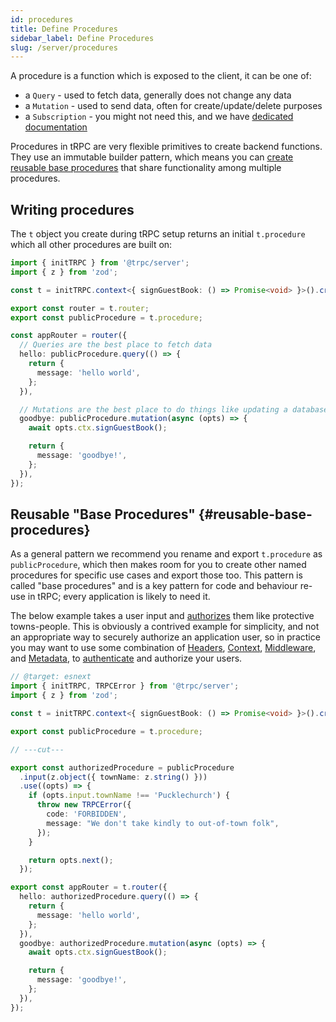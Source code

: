 ```yaml
---
id: procedures
title: Define Procedures
sidebar_label: Define Procedures
slug: /server/procedures
---
```


A procedure is a function which is exposed to the client, it can be one of:

- a `Query` - used to fetch data, generally does not change any data
- a `Mutation` - used to send data, often for create/update/delete purposes
- a `Subscription` - you might not need this, and we have [dedicated documentation](../further/subscriptions.md)

Procedures in tRPC are very flexible primitives to create backend functions. They use an immutable builder pattern, which means you can [create reusable base procedures](#reusable-base-procedures) that share functionality among multiple procedures.

## Writing procedures

The `t` object you create during tRPC setup returns an initial `t.procedure` which all other procedures are built on:

```ts twoslash
import { initTRPC } from '@trpc/server';
import { z } from 'zod';

const t = initTRPC.context<{ signGuestBook: () => Promise<void> }>().create();

export const router = t.router;
export const publicProcedure = t.procedure;

const appRouter = router({
  // Queries are the best place to fetch data
  hello: publicProcedure.query(() => {
    return {
      message: 'hello world',
    };
  }),

  // Mutations are the best place to do things like updating a database
  goodbye: publicProcedure.mutation(async (opts) => {
    await opts.ctx.signGuestBook();

    return {
      message: 'goodbye!',
    };
  }),
});
```

## Reusable "Base Procedures" {#reusable-base-procedures}

As a general pattern we recommend you rename and export `t.procedure` as `publicProcedure`, which then makes room for you to create other named procedures for specific use cases and export those too. This pattern is called "base procedures" and is a key pattern for code and behaviour re-use in tRPC; every application is likely to need it.

The below example takes a user input and [authorizes](https://en.wikipedia.org/wiki/Authorization) them like protective towns-people. This is obviously a contrived example for simplicity, and not an appropriate way to securely authorize an application user, so in practice you may want to use some combination of [Headers](/docs/client/headers), [Context](context), [Middleware](middlewares), and [Metadata](metadata), to [authenticate](https://en.wikipedia.org/wiki/Authentication) and authorize your users.

```ts twoslash
// @target: esnext
import { initTRPC, TRPCError } from '@trpc/server';
import { z } from 'zod';

const t = initTRPC.context<{ signGuestBook: () => Promise<void> }>().create();

export const publicProcedure = t.procedure;

// ---cut---

export const authorizedProcedure = publicProcedure
  .input(z.object({ townName: z.string() }))
  .use((opts) => {
    if (opts.input.townName !== 'Pucklechurch') {
      throw new TRPCError({
        code: 'FORBIDDEN',
        message: "We don't take kindly to out-of-town folk",
      });
    }

    return opts.next();
  });

export const appRouter = t.router({
  hello: authorizedProcedure.query(() => {
    return {
      message: 'hello world',
    };
  }),
  goodbye: authorizedProcedure.mutation(async (opts) => {
    await opts.ctx.signGuestBook();

    return {
      message: 'goodbye!',
    };
  }),
});
```
